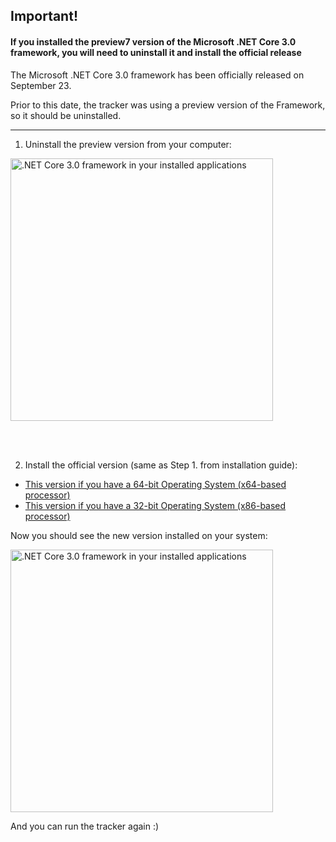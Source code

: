 ## Important!

#### If you installed the preview7 version of the Microsoft .NET Core 3.0 framework, you will need to uninstall it and install the official release

The Microsoft .NET Core 3.0 framework has been officially released on September 23.

Prior to this date, the tracker was using a preview version of the Framework, so it should be uninstalled.

<hr />

1. Uninstall the preview version from your computer:

<img src="https://i.imgur.com/dDvit1A.png" width="420" alt=".NET Core 3.0 framework in your installed applications">

<br /><br />

2. Install the official version (same as Step 1. from installation guide):

- [This version if you have a 64-bit Operating System (x64-based processor)](https://dotnet.microsoft.com/download/thank-you/dotnet-sdk-3.0.100-windows-x64-installer)
- [This version if you have a 32-bit Operating System (x86-based processor)](https://dotnet.microsoft.com/download/thank-you/dotnet-sdk-3.0.100-windows-x86-installer)

Now you should see the new version installed on your system:

<img src="https://i.imgur.com/tkQv2TZ.png" width="420" alt=".NET Core 3.0 framework in your installed applications">

And you can run the tracker again :)
